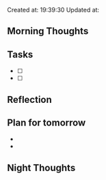 Created at: 19:39:30 Updated at: 
 ## Morning Thoughts 

 ## Tasks 
 - [ ] 
 - [ ] 
 ## Reflection 

 ## Plan for tomorrow 
 *  
 *  
 ## Night Thoughts 

 
